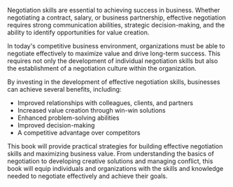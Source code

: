 
Negotiation skills are essential to achieving success in business. Whether negotiating a contract, salary, or business partnership, effective negotiation requires strong communication abilities, strategic decision-making, and the ability to identify opportunities for value creation.

In today's competitive business environment, organizations must be able to negotiate effectively to maximize value and drive long-term success. This requires not only the development of individual negotiation skills but also the establishment of a negotiation culture within the organization.

By investing in the development of effective negotiation skills, businesses can achieve several benefits, including:

* Improved relationships with colleagues, clients, and partners
* Increased value creation through win-win solutions
* Enhanced problem-solving abilities
* Improved decision-making
* A competitive advantage over competitors

This book will provide practical strategies for building effective negotiation skills and maximizing business value. From understanding the basics of negotiation to developing creative solutions and managing conflict, this book will equip individuals and organizations with the skills and knowledge needed to negotiate effectively and achieve their goals.
